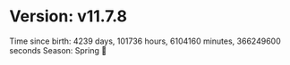 # Version: v11.7.8
Time since birth: 4239 days, 101736 hours, 6104160 minutes, 366249600 seconds
Season: Spring 🌸

